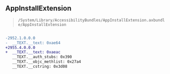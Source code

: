 ## AppInstallExtension

> `/System/Library/AccessibilityBundles/AppInstallExtension.axbundle/AppInstallExtension`

```diff

-2952.1.0.0.0
-  __TEXT.__text: 0xae64
+2955.4.0.0.0
+  __TEXT.__text: 0xaeac
   __TEXT.__auth_stubs: 0x390
   __TEXT.__objc_methlist: 0x27a4
   __TEXT.__cstring: 0x3d08

```
